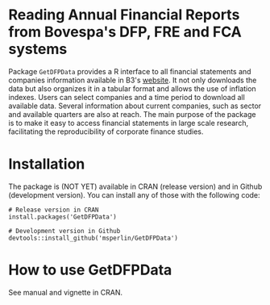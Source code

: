 # Reading Annual Financial Reports from Bovespa's DFP, FRE and FCA systems

Package `GetDFPData` provides a R interface to all financial statements and companies information available in B3's [website](http://www.bmfbovespa.com.br/). It not only downloads the data but also organizes it in a tabular format and allows the use of inflation indexes. Users can select companies and a time period to download all available data. Several information about current companies, such as sector and available quarters are also at reach. The main purpose of the package is to make it easy to access financial statements in large scale research, facilitating the reproducibility of corporate finance studies.

# Installation

The package is (NOT YET) available in CRAN (release version) and in Github (development version). You can install any of those with the following code:

```
# Release version in CRAN
install.packages('GetDFPData') 

# Development version in Github
devtools::install_github('msperlin/GetDFPData')
```

# How to use GetDFPData

See manual and vignette in CRAN.
